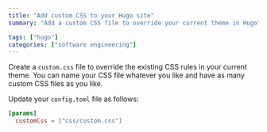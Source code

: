```yaml
---
title: "Add custom CSS to your Hugo site"
summary: "Add a custom CSS file to override your current theme in Hugo"

tags: ["hugo"]
categories: ["software engineering"]
---
```


Create a `custom.css` file to override the existing CSS rules in your current theme. You can name your CSS file whatever you like and have as many custom CSS files as you like.

Update your `config.toml` file as follows:

```toml
[params]
  customCss = ["css/custom.css"]
```
